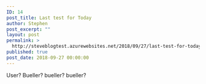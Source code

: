 ```yaml
---
ID: 14
post_title: Last test for Today
author: Stephen
post_excerpt: ""
layout: post
permalink: >
  http://steveblogtest.azurewebsites.net/2018/09/27/last-test-for-today/
published: true
post_date: 2018-09-27 00:00:00
---
```

User? Bueller?
bueller?
bueller?